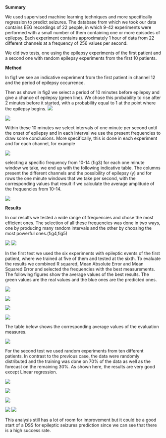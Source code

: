 **Summary**

We used supervised machine learning techniques and more specifically regression to predict seizures. The database from which we took our data contains EEG recordings of 22 people, in which 9-42 experiments were performed with a small number of them containing one or more episodes of epilepsy. Each experiment contains approximately 1 hour of data from 22 different channels at a frequency of 256 values ​​per second.

We did two tests, one using the epilepsy experiments of the first patient and a second one with random epilepsy experiments from the first 10 patients.

**Method**

In fig1 we see an indicative experiment from the first patient in channel 12 and the period of epilepsy occurrence.

Then as shown in fig2 we select a period of 10 minutes before epilepsy and give a chance of epilepsy (green line). We chose this probability to rise after 2 minutes before it started, with a probability equal to 1 at the point where the epilepsy begins. ![](RackMultipart20201021-4-9w49gt_html_997d9d718575a913.png)

![](RackMultipart20201021-4-9w49gt_html_dea8b0e8f4d23056.png)

Within these 10 minutes we select intervals of one minute per second until the onset of epilepsy and in each interval we use the present frequencies to draw some conclusions. More specifically, this is done in each experiment and for each channel, for example

![](RackMultipart20201021-4-9w49gt_html_f1633022b5608051.png)

selecting a specific frequency from 10-14 (fig3) for each one minute window we take, we end up with the following indicative table. The columns present the different channels and the possibility of epilepsy (y) and for rows the one minute windows that we take per second, with the corresponding values ​​that result if we calculate the average amplitude of the frequencies from 10-14.

![](RackMultipart20201021-4-9w49gt_html_f93d60af3f82caa.png)

**Results**

In our results we tested a wide range of frequencies and chose the most efficient ones. The selection of all these frequencies was done in two ways, one by producing many random intervals and the other by choosing the most powerful ones.(fig4,fig5)

![](RackMultipart20201021-4-9w49gt_html_44058723a12b36c3.png)
 ![](RackMultipart20201021-4-9w49gt_html_46079df441bf1d8a.png)

In the first test we used the six experiments with epileptic events of the first patient, where we trained at five of them and tested at the sixth. To evaluate the results we combined R squared, Mean Absolute Error and Mean Squared Error and selected the frequencies with the best measurements. The following figures show the average values of the best results. The green values are the real values and the blue ones are the predicted ones.

![](RackMultipart20201021-4-9w49gt_html_eaa4bfdc4046cafe.png)

![](RackMultipart20201021-4-9w49gt_html_bea3ed269941a1a9.png)

![](RackMultipart20201021-4-9w49gt_html_de48e4c499a0d4a8.png)

![](RackMultipart20201021-4-9w49gt_html_8c79d18f33a39f46.png)

The table below shows the corresponding average values of the evaluation measures.

![](RackMultipart20201021-4-9w49gt_html_b1911a50685cefae.png)

For the second test we used random experiments from ten different patients. In contrast to the previous case, the data were randomly distributed and the training was done on 70% of the data as well as the forecast on the remaining 30%. As shown here, the results are very good except Linear regression.

![](RackMultipart20201021-4-9w49gt_html_608c181bbe22a864.png)

![](RackMultipart20201021-4-9w49gt_html_b2c8391e7a2b3526.png)

![](RackMultipart20201021-4-9w49gt_html_7a8ffe7a593b2853.png)

![](RackMultipart20201021-4-9w49gt_html_2922651dc021d7f4.png)
 ![](RackMultipart20201021-4-9w49gt_html_7fbd7ce5a6ccf345.png)

This analysis still has a lot of room for improvement but it could be a good start of a DSS for epileptic seizures prediction since we can see that there is a high success rate.
